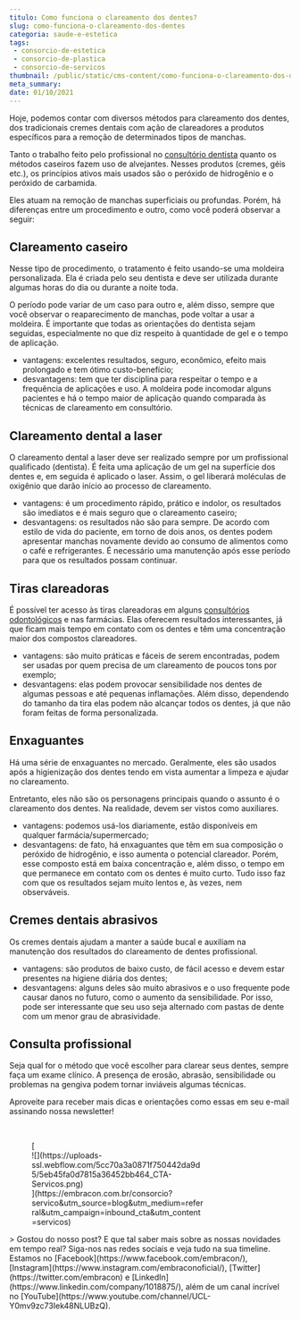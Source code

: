 ```yaml
---
titulo: Como funciona o clareamento dos dentes?
slug: como-funciona-o-clareamento-dos-dentes
categoria: saude-e-estetica
tags:
 - consorcio-de-estetica
 - consorcio-de-plastica
 - consorcio-de-servicos
thumbnail: /public/static/cms-content/como-funciona-o-clareamento-dos-dentes.jpg
meta_summary: 
date: 01/10/2021
---
```

Hoje, podemos contar com diversos métodos para clareamento dos dentes, dos tradicionais cremes dentais com ação de clareadores a produtos específicos para a remoção de determinados tipos de manchas.

Tanto o trabalho feito pelo profissional no [consultório dentista](https://saude.ig.com.br/2017-03-20/dicas-para-manter-saude-bucal.html) quanto os métodos caseiros fazem uso de alvejantes. Nesses produtos (cremes, géis etc.), os princípios ativos mais usados são o peróxido de hidrogênio e o peróxido de carbamida.

Eles atuam na remoção de manchas superficiais ou profundas. Porém, há diferenças entre um procedimento e outro, como você poderá observar a seguir:

Clareamento caseiro
-------------------

Nesse tipo de procedimento, o tratamento é feito usando-se uma moldeira personalizada. Ela é criada pelo seu dentista e deve ser utilizada durante algumas horas do dia ou durante a noite toda.

O período pode variar de um caso para outro e, além disso, sempre que você observar o reaparecimento de manchas, pode voltar a usar a moldeira. É importante que todas as orientações do dentista sejam seguidas, especialmente no que diz respeito à quantidade de gel e o tempo de aplicação.

- vantagens: excelentes resultados, seguro, econômico, efeito mais prolongado e tem ótimo custo-benefício;
- desvantagens: tem que ter disciplina para respeitar o tempo e a frequência de aplicações e uso. A moldeira pode incomodar alguns pacientes e há o tempo maior de aplicação quando comparada às técnicas de clareamento em consultório.

Clareamento dental a laser
--------------------------

O clareamento dental a laser deve ser realizado sempre por um profissional qualificado (dentista). É feita uma aplicação de um gel na superfície dos dentes e, em seguida é aplicado o laser. Assim, o gel liberará moléculas de oxigênio que darão início ao processo de clareamento.

- vantagens: é um procedimento rápido, prático e indolor, os resultados são imediatos e é mais seguro que o clareamento caseiro;
- desvantagens: os resultados não são para sempre. De acordo com estilo de vida do paciente, em torno de dois anos, os dentes podem apresentar manchas novamente devido ao consumo de alimentos como o café e refrigerantes. É necessário uma manutenção após esse período para que os resultados possam continuar.

Tiras clareadoras
-----------------

É possível ter acesso às tiras clareadoras em alguns [consultórios odontológicos](https://www.terra.com.br/vida-e-estilo/saude/saude-bucal/boa-higiene-oral/dicas-que-ajudarao-a-cuidar-dos-dentes-com-aparelho,9d3458b29b646294d1706b7775c7996awh3nogy8.html) e nas farmácias. Elas oferecem resultados interessantes, já que ficam mais tempo em contato com os dentes e têm uma concentração maior dos compostos clareadores.

- vantagens: são muito práticas e fáceis de serem encontradas, podem ser usadas por quem precisa de um clareamento de poucos tons por exemplo;
- desvantagens: elas podem provocar sensibilidade nos dentes de algumas pessoas e até pequenas inflamações. Além disso, dependendo do tamanho da tira elas podem não alcançar todos os dentes, já que não foram feitas de forma personalizada.

Enxaguantes
-----------

Há uma série de enxaguantes no mercado. Geralmente, eles são usados após a higienização dos dentes tendo em vista aumentar a limpeza e ajudar no clareamento.

Entretanto, eles não são os personagens principais quando o assunto é o clareamento dos dentes. Na realidade, devem ser vistos como auxiliares.

- vantagens: podemos usá-los diariamente, estão disponíveis em qualquer farmácia/supermercado;
- desvantagens: de fato, há enxaguantes que têm em sua composição o peróxido de hidrogênio, e isso aumenta o potencial clareador. Porém, esse composto está em baixa concentração e, além disso, o tempo em que permanece em contato com os dentes é muito curto. Tudo isso faz com que os resultados sejam muito lentos e, às vezes, nem observáveis.

Cremes dentais abrasivos
------------------------

Os cremes dentais ajudam a manter a saúde bucal e auxiliam na manutenção dos resultados do clareamento de dentes profissional.

- vantagens: são produtos de baixo custo, de fácil acesso e devem estar presentes na higiene diária dos dentes;
- desvantagens: alguns deles são muito abrasivos e o uso frequente pode causar danos no futuro, como o aumento da sensibilidade. Por isso, pode ser interessante que seu uso seja alternado com pastas de dente com um menor grau de abrasividade.

Consulta profissional
---------------------

Seja qual for o método que você escolher para clarear seus dentes, sempre faça um exame clínico. A presença de erosão, abrasão, sensibilidade ou problemas na gengiva podem tornar inviáveis algumas técnicas.

Aproveite para receber mais dicas e orientações como essas em seu e-mail assinando nossa newsletter!

‍

<figure class="w-richtext-figure-type-image w-richtext-align-center" style="max-width:310px">[<div>![](https://uploads-ssl.webflow.com/5cc70a3a0871f750442da9d5/5eb45fa0d7815a36452bb464_CTA-Servicos.png)</div>](https://embracon.com.br/consorcio?servico&utm_source=blog&utm_medium=referral&utm_campaign=inbound_cta&utm_content=servicos)</figure>> Gostou do nosso post? E que tal saber mais sobre as nossas novidades em tempo real? Siga-nos nas redes sociais e veja tudo na sua timeline. Estamos no [Facebook](https://www.facebook.com/embracon/), [Instagram](https://www.instagram.com/embraconoficial/), [Twitter](https://twitter.com/embracon) e [LinkedIn](https://www.linkedin.com/company/1018875/), além de um canal incrível no [YouTube](https://www.youtube.com/channel/UCL-Y0mv9zc73Iek48NLUBzQ).

‍
